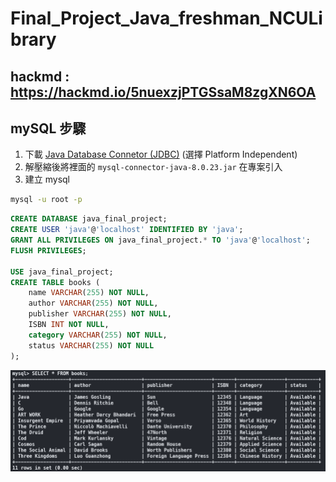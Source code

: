 # Final_Project_Java_freshman_NCULibrary

## hackmd : https://hackmd.io/5nuexzjPTGSsaM8zgXN6OA

## mySQL 步驟

1. 下載 [Java Database Connetor (JDBC)](https://dev.mysql.com/downloads/connector/j/) (選擇 Platform Independent)
2. 解壓縮後將裡面的 `mysql-connector-java-8.0.23.jar` 在專案引入
3. 建立 mysql

```bash
mysql -u root -p
```

```sql
CREATE DATABASE java_final_project;
CREATE USER 'java'@'localhost' IDENTIFIED BY 'java';
GRANT ALL PRIVILEGES ON java_final_project.* TO 'java'@'localhost';
FLUSH PRIVILEGES;

USE java_final_project;
CREATE TABLE books (
    name VARCHAR(255) NOT NULL,
    author VARCHAR(255) NOT NULL,
    publisher VARCHAR(255) NOT NULL,
    ISBN INT NOT NULL,
    category VARCHAR(255) NOT NULL,
    status VARCHAR(255) NOT NULL
);
```

![1715277791108](image/README/1715277791108.png)
